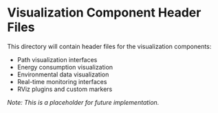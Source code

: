 # Visualization Component Header Files

This directory will contain header files for the visualization components:

- Path visualization interfaces
- Energy consumption visualization
- Environmental data visualization
- Real-time monitoring interfaces
- RViz plugins and custom markers

*Note: This is a placeholder for future implementation.* 